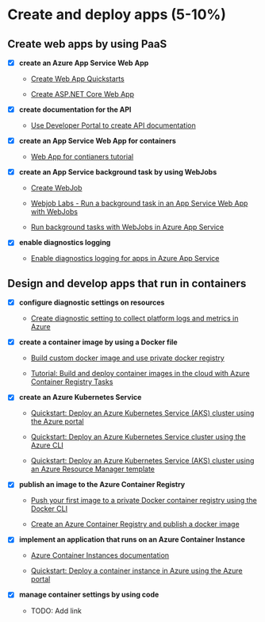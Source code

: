 # Create and deploy apps (5-10%)

## Create web apps by using PaaS

- [X] __create an Azure App Service Web App__

  - [Create Web App Quickstarts](https://azure.microsoft.com/en-us/get-started/web-app/)

  - [Create ASP.NET Core Web App](https://docs.microsoft.com/en-us/azure/app-service/app-service-web-get-started-dotnet)

- [X] __create documentation for the API__

  - [Use Developer Portal to create API documentation](https://docs.microsoft.com/en-us/azure/api-management/api-management-howto-developer-portal-customize)

- [X] __create an App Service Web App for containers__

  - [Web App for contianers tutorial](https://azure.microsoft.com/en-us/try/app-service/containers/)

- [X] __create an App Service background task by using WebJobs__

  - [Create WebJob](https://docs.microsoft.com/en-us/azure/app-service/webjobs-create)

  - [Webjob Labs - Run a background task in an App Service Web App with WebJobs](https://docs.microsoft.com/en-us/learn/modules/run-web-app-background-task-with-webjobs/)

  - [Run background tasks with WebJobs in Azure App Service](https://docs.microsoft.com/en-us/azure/app-service/webjobs-create)

- [X] __enable diagnostics logging__

  - [Enable diagnostics logging for apps in Azure App Service](https://docs.microsoft.com/en-us/azure/app-service/troubleshoot-diagnostic-logs)

## Design and develop apps that run in containers

- [X] __configure diagnostic settings on resources__

  - [Create diagnostic setting to collect platform logs and metrics in Azure](https://docs.microsoft.com/en-us/azure/azure-monitor/platform/diagnostic-settings)

- [X] __create a container image by using a Docker file__

  - [Build custom docker image and use private docker registry](https://docs.microsoft.com/en-us/azure/app-service/containers/tutorial-custom-docker-image)

  - [Tutorial: Build and deploy container images in the cloud with Azure Container Registry Tasks](https://docs.microsoft.com/en-us/azure/container-registry/container-registry-tutorial-quick-task)

- [X] __create an Azure Kubernetes Service__

  - [Quickstart: Deploy an Azure Kubernetes Service (AKS) cluster using the Azure portal](https://docs.microsoft.com/en-us/azure/aks/kubernetes-walkthrough-portal)

  - [Quickstart: Deploy an Azure Kubernetes Service cluster using the Azure CLI](https://docs.microsoft.com/en-us/azure/aks/kubernetes-walkthrough)

  - [Quickstart: Deploy an Azure Kubernetes Service (AKS) cluster using an Azure Resource Manager template](https://docs.microsoft.com/en-us/azure/aks/kubernetes-walkthrough-rm-template)

- [X] __publish an image to the Azure Container Registry__

  - [Push your first image to a private Docker container registry using the Docker CLI](https://docs.microsoft.com/en-us/azure/container-registry/container-registry-get-started-docker-cli)

  - [Create an Azure Container Registry and publish a docker image](https://enginepit.com/create-an-azure-container-registry-and-publish-a-docker-image/)

- [X] __implement an application that runs on an Azure Container Instance__

  - [Azure Container Instances documentation](https://docs.microsoft.com/en-us/azure/container-instances/)

  - [Quickstart: Deploy a container instance in Azure using the Azure portal](https://docs.microsoft.com/en-us/azure/container-instances/container-instances-quickstart-portal)

- [X] __manage container settings by using code__

  - TODO: Add link

